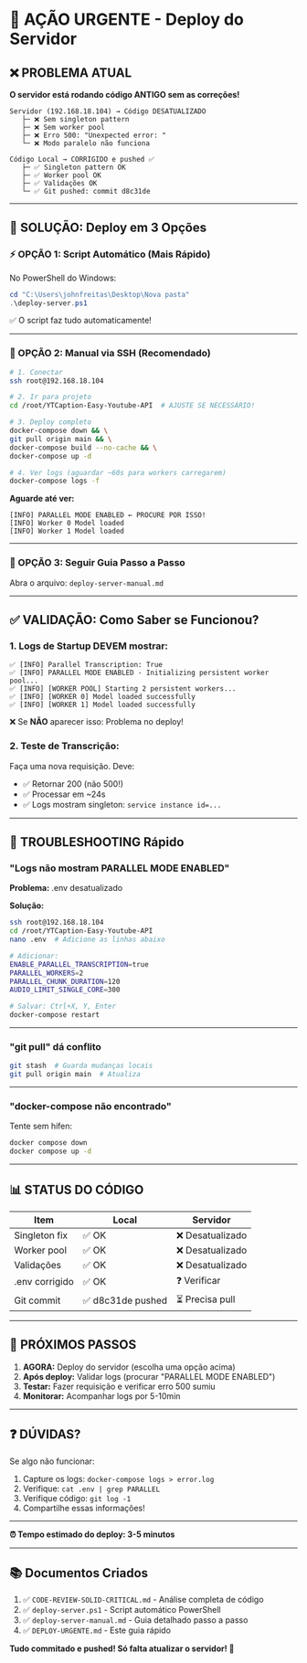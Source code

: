 # 🚨 AÇÃO URGENTE - Deploy do Servidor

## ❌ PROBLEMA ATUAL

**O servidor está rodando código ANTIGO sem as correções!**

```
Servidor (192.168.18.104) → Código DESATUALIZADO
   ├─ ❌ Sem singleton pattern
   ├─ ❌ Sem worker pool
   ├─ ❌ Erro 500: "Unexpected error: "
   └─ ❌ Modo paralelo não funciona

Código Local → CORRIGIDO e pushed ✅
   ├─ ✅ Singleton pattern OK
   ├─ ✅ Worker pool OK
   ├─ ✅ Validações OK
   └─ ✅ Git pushed: commit d8c31de
```

---

## 🚀 SOLUÇÃO: Deploy em 3 Opções

### ⚡ OPÇÃO 1: Script Automático (Mais Rápido)

No PowerShell do Windows:

```powershell
cd "C:\Users\johnfreitas\Desktop\Nova pasta"
.\deploy-server.ps1
```

✅ O script faz tudo automaticamente!

---

### 🔧 OPÇÃO 2: Manual via SSH (Recomendado)

```bash
# 1. Conectar
ssh root@192.168.18.104

# 2. Ir para projeto
cd /root/YTCaption-Easy-Youtube-API  # AJUSTE SE NECESSÁRIO!

# 3. Deploy completo
docker-compose down && \
git pull origin main && \
docker-compose build --no-cache && \
docker-compose up -d

# 4. Ver logs (aguardar ~60s para workers carregarem)
docker-compose logs -f
```

**Aguarde até ver:**
```
[INFO] PARALLEL MODE ENABLED ← PROCURE POR ISSO!
[INFO] Worker 0 Model loaded
[INFO] Worker 1 Model loaded
```

---

### 📝 OPÇÃO 3: Seguir Guia Passo a Passo

Abra o arquivo: `deploy-server-manual.md`

---

## ✅ VALIDAÇÃO: Como Saber se Funcionou?

### 1. Logs de Startup DEVEM mostrar:

```log
✅ [INFO] Parallel Transcription: True
✅ [INFO] PARALLEL MODE ENABLED - Initializing persistent worker pool...
✅ [INFO] [WORKER POOL] Starting 2 persistent workers...
✅ [INFO] [WORKER 0] Model loaded successfully
✅ [INFO] [WORKER 1] Model loaded successfully
```

❌ Se **NÃO** aparecer isso: Problema no deploy!

### 2. Teste de Transcrição:

Faça uma nova requisição. Deve:
- ✅ Retornar 200 (não 500!)
- ✅ Processar em ~24s
- ✅ Logs mostram singleton: `service instance id=...`

---

## 🐛 TROUBLESHOOTING Rápido

### "Logs não mostram PARALLEL MODE ENABLED"

**Problema:** .env desatualizado

**Solução:**
```bash
ssh root@192.168.18.104
cd /root/YTCaption-Easy-Youtube-API
nano .env  # Adicione as linhas abaixo

# Adicionar:
ENABLE_PARALLEL_TRANSCRIPTION=true
PARALLEL_WORKERS=2
PARALLEL_CHUNK_DURATION=120
AUDIO_LIMIT_SINGLE_CORE=300

# Salvar: Ctrl+X, Y, Enter
docker-compose restart
```

---

### "git pull" dá conflito

```bash
git stash  # Guarda mudanças locais
git pull origin main  # Atualiza
```

---

### "docker-compose não encontrado"

Tente sem hífen:
```bash
docker compose down
docker compose up -d
```

---

## 📊 STATUS DO CÓDIGO

| Item | Local | Servidor |
|------|-------|----------|
| Singleton fix | ✅ OK | ❌ Desatualizado |
| Worker pool | ✅ OK | ❌ Desatualizado |
| Validações | ✅ OK | ❌ Desatualizado |
| .env corrigido | ✅ OK | ❓ Verificar |
| Git commit | ✅ d8c31de pushed | ⏳ Precisa pull |

---

## 🎯 PRÓXIMOS PASSOS

1. **AGORA:** Deploy do servidor (escolha uma opção acima)
2. **Após deploy:** Validar logs (procurar "PARALLEL MODE ENABLED")
3. **Testar:** Fazer requisição e verificar erro 500 sumiu
4. **Monitorar:** Acompanhar logs por 5-10min

---

## ❓ DÚVIDAS?

Se algo não funcionar:

1. Capture os logs: `docker-compose logs > error.log`
2. Verifique: `cat .env | grep PARALLEL`
3. Verifique código: `git log -1`
4. Compartilhe essas informações!

---

**⏰ Tempo estimado do deploy: 3-5 minutos**

---

## 📚 Documentos Criados

1. ✅ `CODE-REVIEW-SOLID-CRITICAL.md` - Análise completa de código
2. ✅ `deploy-server.ps1` - Script automático PowerShell
3. ✅ `deploy-server-manual.md` - Guia detalhado passo a passo
4. ✅ `DEPLOY-URGENTE.md` - Este guia rápido

**Tudo commitado e pushed! Só falta atualizar o servidor! 🚀**
